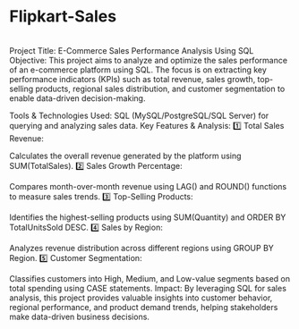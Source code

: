 # Flipkart-Sales
<br>
Project Title: E-Commerce Sales Performance Analysis Using SQL
Objective:
This project aims to analyze and optimize the sales performance of an e-commerce platform using SQL. The focus is on extracting key performance indicators (KPIs) such as total revenue, sales growth, top-selling products, regional sales distribution, and customer segmentation to enable data-driven decision-making.

Tools & Technologies Used:
SQL (MySQL/PostgreSQL/SQL Server) for querying and analyzing sales data.
Key Features & Analysis:
1️⃣ Total Sales Revenue:

Calculates the overall revenue generated by the platform using SUM(TotalSales).
2️⃣ Sales Growth Percentage:

Compares month-over-month revenue using LAG() and ROUND() functions to measure sales trends.
3️⃣ Top-Selling Products:

Identifies the highest-selling products using SUM(Quantity) and ORDER BY TotalUnitsSold DESC.
4️⃣ Sales by Region:

Analyzes revenue distribution across different regions using GROUP BY Region.
5️⃣ Customer Segmentation:

Classifies customers into High, Medium, and Low-value segments based on total spending using CASE statements.
Impact:
By leveraging SQL for sales analysis, this project provides valuable insights into customer behavior, regional performance, and product demand trends, helping stakeholders make data-driven business decisions.
